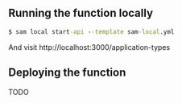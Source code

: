 ## Running the function locally

```cmd
$ sam local start-api --template sam-local.yml
```

And visit http://localhost:3000/application-types

## Deploying the function

TODO
